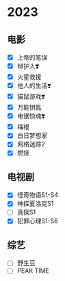 # 2023

## 电影

- [x] 上帝的笔误 <!-- 1.2 -->
- [x] 辩护人❣️ <!-- 1.22 -->
- [x] 火星救援 <!-- 1.25 -->
- [x] 他人的生活❣️ <!-- 1.27 -->
- [x] 猫鼠游戏❣️ <!-- 2.25 -->
- [x] 万能钥匙 <!-- 3.4 -->
- [x] 电锯惊魂❣️
- [x] 梅根 <!-- 4.7 -->
- [x] 白日梦想家<!-- 4.9 -->
- [x] 网络迷踪2<!-- 4.21 -->
- [x] 燃烧<!-- 4.24 -->

## 电视剧

- [x] 怪奇物语S1-S4 <!-- 1.7 -->
- [x] 神探夏洛克S1 <!-- 1.26 -->
- [ ] 真探S1
- [x] 犯罪心理S1-S6

## 综艺

- [ ] 野生豆
- [ ] PEAK TIME